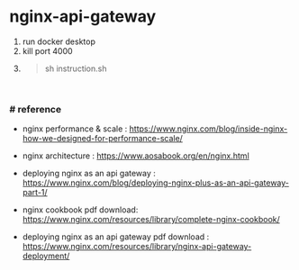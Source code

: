 # nginx-api-gateway

1. run docker desktop
2. kill port 4000
3. > sh instruction.sh

<br>

### # reference

- nginx performance & scale : https://www.nginx.com/blog/inside-nginx-how-we-designed-for-performance-scale/
- nginx architecture : https://www.aosabook.org/en/nginx.html
- deploying nginx as an api gateway : https://www.nginx.com/blog/deploying-nginx-plus-as-an-api-gateway-part-1/

- nginx cookbook pdf download: https://www.nginx.com/resources/library/complete-nginx-cookbook/
- deploying nginx as an api gateway pdf download : https://www.nginx.com/resources/library/nginx-api-gateway-deployment/
